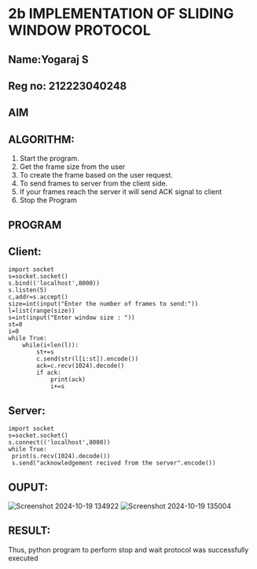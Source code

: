 # 2b IMPLEMENTATION OF SLIDING WINDOW PROTOCOL
## Name:Yogaraj S
## Reg no: 212223040248
## AIM
## ALGORITHM:
1. Start the program.
2. Get the frame size from the user
3. To create the frame based on the user request.
4. To send frames to server from the client side.
5. If your frames reach the server it will send ACK signal to client
6. Stop the Program
## PROGRAM
## Client:
```
import socket
s=socket.socket()
s.bind(('localhost',8000))
s.listen(5)
c,addr=s.accept()
size=int(input("Enter the number of frames to send:"))
l=list(range(size))
s=int(input("Enter window size : "))
st=0
i=0
while True:
    while(i<len(l)):
        st+=s
        c.send(str(l[i:st]).encode())
        ack=c.recv(1024).decode()
        if ack:
            print(ack)
            i+=s
```
## Server:
```
import socket
s=socket.socket()
s.connect(('localhost',8000))
while True: 
 print(s.recv(1024).decode())
 s.send("acknowledgement recived from the server".encode())
```
## OUPUT:
![Screenshot 2024-10-19 134922](https://github.com/user-attachments/assets/743e46b7-505a-4c70-8abd-d2819db53065)
![Screenshot 2024-10-19 135004](https://github.com/user-attachments/assets/4eebf21b-52f3-43f3-94c2-d47a78600ee5)


## RESULT:
Thus, python program to perform stop and wait protocol was successfully executed

